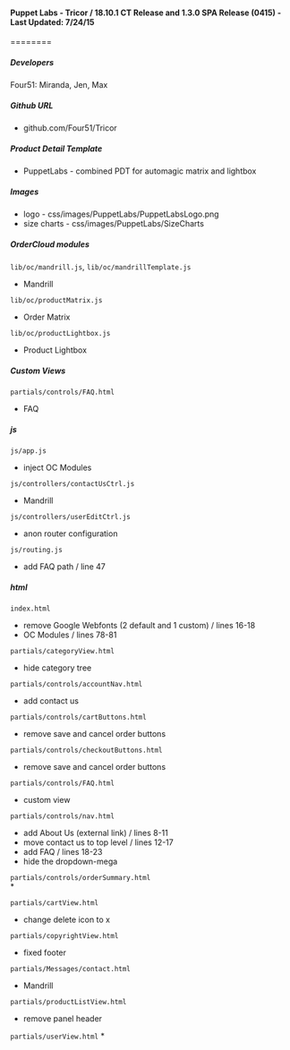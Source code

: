 #### Puppet Labs - Tricor  / 18.10.1 CT Release and 1.3.0 SPA Release  (0415) - Last Updated: 7/24/15
========
##### Developers
Four51: Miranda, Jen, Max

##### Github URL
* github.com/Four51/Tricor

##### Product Detail Template 
* PuppetLabs - combined PDT for automagic matrix and lightbox 

##### Images
* logo - css/images/PuppetLabs/PuppetLabsLogo.png
* size charts - css/images/PuppetLabs/SizeCharts

##### OrderCloud modules
`lib/oc/mandrill.js`, `lib/oc/mandrillTemplate.js`
- Mandrill

`lib/oc/productMatrix.js`
- Order Matrix

`lib/oc/productLightbox.js`
- Product Lightbox

##### Custom Views
`partials/controls/FAQ.html`   
- FAQ

##### js
`js/app.js` 
* inject OC Modules

`js/controllers/contactUsCtrl.js` 
* Mandrill 

`js/controllers/userEditCtrl.js` 
* anon router configuration

`js/routing.js` 
* add FAQ path / line 47

##### html
`index.html`
* remove Google Webfonts (2 default and 1 custom) / lines 16-18
* OC Modules / lines 78-81

`partials/categoryView.html`
* hide category tree

`partials/controls/accountNav.html`
* add contact us

`partials/controls/cartButtons.html`  
* remove save and cancel order buttons

`partials/controls/checkoutButtons.html`  
* remove save and cancel order buttons

`partials/controls/FAQ.html`   
* custom view

`partials/controls/nav.html`  
* add About Us (external link) / lines 8-11
* move contact us to top level / lines 12-17
* add FAQ / lines 18-23
* hide the dropdown-mega

`partials/controls/orderSummary.html`  
* 

`partials/cartView.html`
* change delete icon to x

`partials/copyrightView.html`
* fixed footer 

`partials/Messages/contact.html`   
* Mandrill

`partials/productListView.html`
* remove panel header 

`partials/userView.html`
* 
